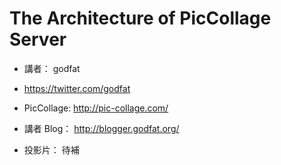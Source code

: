 # The Architecture of PicCollage Server

* 講者： godfat
* https://twitter.com/godfat

* PicCollage: http://pic-collage.com/
* 講者 Blog： http://blogger.godfat.org/

* 投影片： 待補